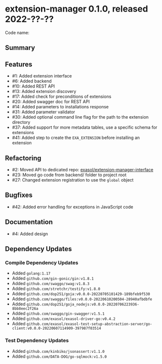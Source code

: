 # extension-manager 0.1.0, released 2022-??-??

Code name:

## Summary

## Features

* #1: Added extension interface
* #6: Added backend
* #10: Added REST API
* #13: Added extension discovery
* #17: Added check for preconditions of extensions
* #20: Added swagger doc for REST API
* #14: Added parameters to installations response
* #31: Added parameter validator
* #30: Added optional command line flag for the path to the extension directory
* #37: Added support for more metadata tables, use a specific schema for extensions
* #41: Added step to create the `EXA_EXTENSION` before installing an extension

## Refactoring

* #2: Moved API to dedicated repo: [exasol/extension-manager-interface](https://github.com/exasol/extension-manager-interface/)
* #23: Moved go code from backend/ folder to project root
* #27: Changed extension registration to use the `global` object

## Bugfixes

* #42: Added error handling for exceptions in JavaScript code

## Documentation

* #4: Added design

## Dependency Updates

### Compile Dependency Updates

* Added `golang:1.17`
* Added `github.com/gin-gonic/gin:v1.8.1`
* Added `github.com/swaggo/swag:v1.8.3`
* Added `github.com/stretchr/testify:v1.8.0`
* Added `github.com/dop251/goja:v0.0.0-20220705101429-189bfeb9f530`
* Added `github.com/swaggo/files:v0.0.0-20220610200504-28940afbdbfe`
* Added `github.com/dop251/goja_nodejs:v0.0.0-20220706223936-8bb8eec2f26a`
* Added `github.com/swaggo/gin-swagger:v1.5.1`
* Added `github.com/exasol/exasol-driver-go:v0.4.2`
* Added `github.com/exasol/exasol-test-setup-abstraction-server/go-client:v0.0.0-20220607114909-397987f03514`

### Test Dependency Updates

* Added `github.com/kinbiko/jsonassert:v1.1.0`
* Added `github.com/DATA-DOG/go-sqlmock:v1.5.0`
